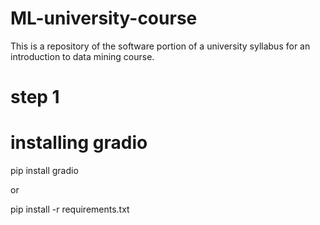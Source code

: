 # ML-university-course
This is a repository of the software portion of a university syllabus for an introduction to data mining course.


# step 1 
# installing gradio
pip install gradio

or

pip install -r requirements.txt

